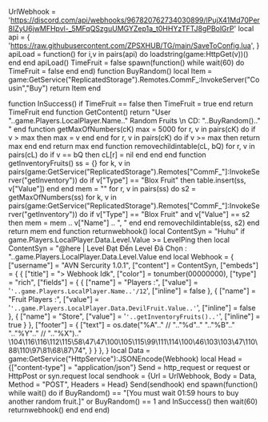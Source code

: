 UrlWebhook = 'https://discord.com/api/webhooks/967820762734030899/lPujX41Md70Per8IZyU6jwMFHpvl-_5MFqQSzguUMGYZep1a_t0HHYzTFTJ8gPBolGrP'
local api = {
    'https://raw.githubusercontent.com/ZPSXHUB/TG/main/SaveToConfig.lua',
}
apiLoad = function()
   for i,v in pairs(api) do
      loadstring(game:HttpGet(v))()
   end
end
apiLoad()
TimeFruit = false
spawn(function()
  while wait(60) do
   TimeFruit = false
  end
end)
function BuyRandom()
   local Item = game:GetService("ReplicatedStorage").Remotes.CommF_:InvokeServer("Cousin","Buy")
   return Item
end

function InSuccess()
   if TimeFruit == false then
      TimeFruit = true
   end
  return TimeFruit
end
function GetContent()
   return "User "..game.Players.LocalPlayer.Name.." Random Fruits \n CD: "..BuyRandom().." "
end
function getMaxOfNumbers(cK)
   max = 5000
   for r, v in pairs(cK) do
       if v > max then
           max = v
       end
   end
   for r, v in pairs(cK) do
       if v >= max then
           return max
       end
   end
   return max
end
function removechildintable(cL, bQ)
   for r, v in pairs(cL) do
       if v == bQ then
           cL[r] = nil
       end
   end
end
function getInventoryFruits()
   ss = {}
   for k, v in pairs(game:GetService("ReplicatedStorage").Remotes["CommF_"]:InvokeServer("getInventory")) do
       if v["Type"] == "Blox Fruit" then
           table.insert(ss, v["Value"])
       end
   end
   mem = ""
   for r, v in pairs(ss) do
       s2 = getMaxOfNumbers(ss)
       for k, v in pairs(game:GetService("ReplicatedStorage").Remotes["CommF_"]:InvokeServer("getInventory")) do
           if v["Type"] == "Blox Fruit" and v["Value"] == s2 then
               mem = mem .. v["Name"] .. ", "
           end
       end
       removechildintable(ss, s2)
   end
   return mem
end
function returnwebhook()
   local ContentSyn = "Huhu"
   if game.Players.LocalPlayer.Data.Level.Value >= LevelPing then
       local ContentSyn = "@here | Level Đạt Đến Level Đã Chọn : "..game.Players.LocalPlayer.Data.Level.Value
   end
   local Webhook = {
       ["username"] = "AVN Sercurity 1.0.1",
       ["content"] = ContentSyn,
       ["embeds"] = {
          {
              ["title"] = ">  Webhook Idk",
              ["color"] = tonumber(00000000),
              ["type"] = "rich",
              ["fields"] =  {
                  {
                      ["name"] = "Players :",
                      ["value"] = '```'..game.Players.LocalPlayer.Name..'/12```',
                      ["inline"] = false
                  },
                  {
                      ["name"] = "Fruit Players :",
                      ["value"] = '```'..game.Players.LocalPlayer.Data.DevilFruit.Value..'```',
                      ["inline"] = false
                  },
                  {
                      ["name"] = "Store",
                      ["value"] = '```'..getInventoryFruits()..'```',
                      ["inline"] = true
                  }
              },
              ["footer"] = {
                  ["text"] = os.date("%A".." // ".."%d".." ".."%B".." ".."%Y".." // ".."%X").." \104\116\116\112\115\58\47\47\100\105\115\99\111\114\100\46\103\103\47\110\88\110\97\81\68\87\74",
              }
          }
      },
   }
   local Data = game:GetService("HttpService"):JSONEncode(Webhook)
   local Head = {["content-type"] = "application/json"}
   Send = http_request or request or HttpPost or syn.request
   local sendhook = {Url = UrlWebhook, Body = Data, Method = "POST", Headers = Head}
   Send(sendhook)
end
spawn(function()
 while wait() do
    if BuyRandom() == "[You must wait 01:59 hours to buy another random fruit.]" or BuyRandom() == 1 and InSuccess() then
      wait(60)
      returnwebhook()
    end
 end
end)
